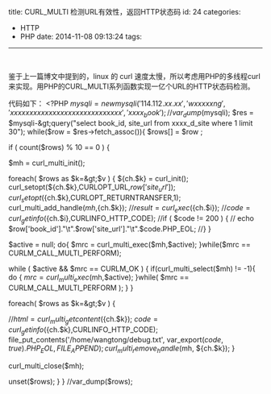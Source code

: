 title: CURL_MULTI 检测URL有效性，返回HTTP状态码
id: 24
categories:
  - HTTP
  - PHP
date: 2014-11-08 09:13:24
tags:
---

&nbsp;

鉴于上一篇博文中提到的，linux 的 curl 速度太慢，所以考虑用PHP的多线程curl来实现。用PHP的CURL_MULTI系列函数实现一亿个URL的HTTP状态码检测。

代码如下：
&lt;?PHP
$mysqli = new mysqli('114.112.xx.xx','wxxxxxng','xxxxxxxxxxxxxxxxxxxxxxxxxxxxx','xxxx_book');
//var_dump($mysqli);
$res = $mysqli-&gt;query("select book_id, site_url from xxxx_d_site where 1 limit 30");
while($row = $res-&gt;fetch_assoc()){
$rows[] = $row ;

if ( count($rows) % 10 == 0 ) {

$mh = curl_multi_init();

foreach( $rows as $k=&gt;$v ) {
${ch.$k} = curl_init();
curl_setopt(${ch.$k},CURLOPT_URL,$row['site_url']);
curl_setopt(${ch.$k},CURLOPT_RETURNTRANSFER,1);
curl_multi_add_handle($mh,${ch.$k});
//$result = curl_exec(${ch.$i});
//$code = curl_getinfo(${ch.$i},CURLINFO_HTTP_CODE);
//if ( $code != 200 ) {
// echo $row['book_id']."\t".$row['site_url']."\t".$code.PHP_EOL;
//}
}

$active = null;
do{
$mrc = curl_multi_exec($mh,$active);
}while($mrc == CURLM_CALL_MULTI_PERFORM);

while ( $active &amp;&amp; $mrc == CURLM_OK ) {
if(curl_multi_select($mh) != -1){
do {
$mrc = curl_multi_exec($mh,$active);
}while( $mrc == CURLM_CALL_MULTI_PERFORM );
}
}

foreach( $rows as $k=&gt;$v ) {

//$html = curl_multi_getcontent(${ch.$k});
$code = curl_getinfo(${ch.$k},CURLINFO_HTTP_CODE);
file_put_contents('/home/wangtong/debug.txt', var_export($code,true).PHP_EOL,FILE_APPEND);
curl_multi_remove_handle($mh, ${ch.$k});
}

curl_multi_close($mh);

unset($rows);
}
}
//var_dump($rows);